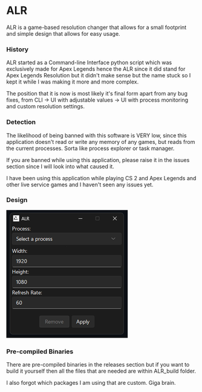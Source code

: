 # ALR

ALR is a game-based resolution changer that allows for a small footprint and simple design that allows for easy usage.

### History
ALR started as a Command-line Interface python script which was exclusively made for Apex Legends hence the ALR since it did stand for Apex Legends Resolution but it didn't make sense but the name stuck so I kept it while I was making it more and more complex.

The position that it is now is most likely it's final form apart from any bug fixes, from CLI -> UI with adjustable values -> UI with process monitoring and custom resolution settings.

### Detection
The likelihood of being banned with this software is VERY low, since this application doesn't read or write any memory of any games, but reads from the current processes. Sorta like process explorer or task manager.

If you are banned while using this application, please raise it in the issues section since I will look into what caused it.

I have been using this application while playing CS 2 and Apex Legends and other live service games and I haven't seen any issues yet.

### Design
![Menu Design!](/ALR_Images/Menu.png "ALR Menu Design")

### Pre-compiled Binaries
There are pre-compiled binaries in the releases section but if you want to build it yourself then all the files that are needed are within ALR_build folder.

I also forgot which packages I am using that are custom. Giga brain.
